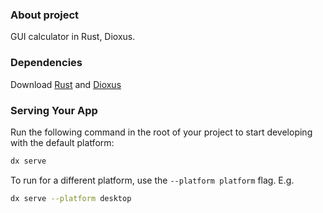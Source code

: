 ### About project
GUI calculator in Rust, Dioxus.
### Dependencies
Download [Rust](https://www.rust-lang.org/) and [Dioxus](https://dioxuslabs.com/learn/0.6/getting_started/#)
### Serving Your App
Run the following command in the root of your project to start developing with the default platform:

```bash
dx serve
```

To run for a different platform, use the `--platform platform` flag. E.g.
```bash
dx serve --platform desktop
```

